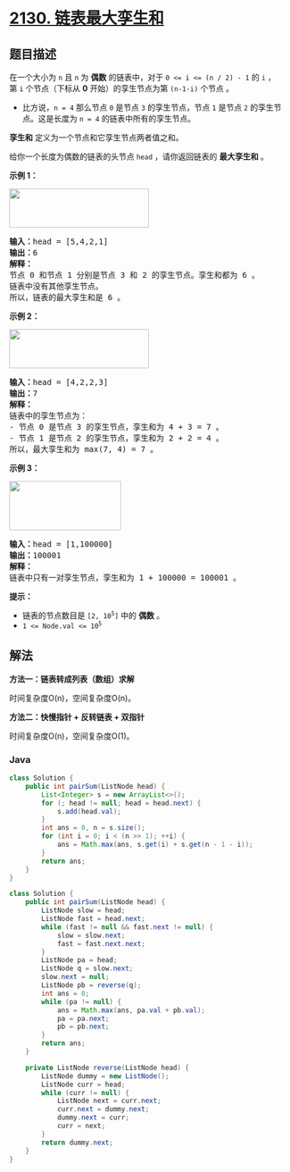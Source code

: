 # [2130. 链表最大孪生和](https://leetcode.cn/problems/maximum-twin-sum-of-a-linked-list)

## 题目描述

<p>在一个大小为&nbsp;<code>n</code>&nbsp;且 <code>n</code>&nbsp;为&nbsp;<strong>偶数</strong> 的链表中，对于&nbsp;<code>0 &lt;= i &lt;= (n / 2) - 1</code>&nbsp;的 <code>i</code>&nbsp;，第&nbsp;<code>i</code>&nbsp;个节点（下标从 <strong>0</strong>&nbsp;开始）的孪生节点为第&nbsp;<code>(n-1-i)</code>&nbsp;个节点 。</p>

<ul>
	<li>比方说，<code>n = 4</code>&nbsp;那么节点&nbsp;<code>0</code>&nbsp;是节点 <code>3</code>&nbsp;的孪生节点，节点 <code>1</code>&nbsp;是节点 <code>2</code>&nbsp;的孪生节点。这是长度为 <code><span style="">n = 4</span></code>&nbsp;的链表中所有的孪生节点。</li>
</ul>

<p><strong>孪生和</strong>&nbsp;定义为一个节点和它孪生节点两者值之和。</p>

<p>给你一个长度为偶数的链表的头节点&nbsp;<code>head</code>&nbsp;，请你返回链表的 <strong>最大孪生和</strong>&nbsp;。</p>

<p><strong>示例&nbsp;1：</strong></p>

<p><img alt="" src="https://gcore.jsdelivr.net/gh/doocs/leetcode@main/solution/2100-2199/2130.Maximum%20Twin%20Sum%20of%20a%20Linked%20List/images/eg1drawio.png" style="width: 250px; height: 70px;"></p>

<pre><b>输入：</b>head = [5,4,2,1]
<b>输出：</b>6
<strong>解释：</strong>
节点 0 和节点 1 分别是节点 3 和 2 的孪生节点。孪生和都为 6 。
链表中没有其他孪生节点。
所以，链表的最大孪生和是 6 。
</pre>

<p><strong>示例 2：</strong></p>

<p><img alt="" src="https://gcore.jsdelivr.net/gh/doocs/leetcode@main/solution/2100-2199/2130.Maximum%20Twin%20Sum%20of%20a%20Linked%20List/images/eg2drawio.png" style="width: 250px; height: 70px;"></p>

<pre><b>输入：</b>head = [4,2,2,3]
<b>输出：</b>7
<strong>解释：</strong>
链表中的孪生节点为：
- 节点 0 是节点 3 的孪生节点，孪生和为 4 + 3 = 7 。
- 节点 1 是节点 2 的孪生节点，孪生和为 2 + 2 = 4 。
所以，最大孪生和为 max(7, 4) = 7 。
</pre>

<p><strong>示例 3：</strong></p>

<p><img alt="" src="https://gcore.jsdelivr.net/gh/doocs/leetcode@main/solution/2100-2199/2130.Maximum%20Twin%20Sum%20of%20a%20Linked%20List/images/eg3drawio.png" style="width: 200px; height: 88px;"></p>

<pre><b>输入：</b>head = [1,100000]
<b>输出：</b>100001
<strong>解释：</strong>
链表中只有一对孪生节点，孪生和为 1 + 100000 = 100001 。
</pre>

<p><strong>提示：</strong></p>

<ul>
	<li>链表的节点数目是&nbsp;<code>[2, 10<sup>5</sup>]</code>&nbsp;中的&nbsp;<strong>偶数</strong>&nbsp;。</li>
	<li><code>1 &lt;= Node.val &lt;= 10<sup>5</sup></code></li>
</ul>

## 解法

**方法一：链表转成列表（数组）求解**

时间复杂度O(n)，空间复杂度O(n)。

**方法二：快慢指针 + 反转链表 + 双指针**

时间复杂度O(n)，空间复杂度O(1)。

### **Java**

```java
class Solution {
    public int pairSum(ListNode head) {
        List<Integer> s = new ArrayList<>();
        for (; head != null; head = head.next) {
            s.add(head.val);
        }
        int ans = 0, n = s.size();
        for (int i = 0; i < (n >> 1); ++i) {
            ans = Math.max(ans, s.get(i) + s.get(n - 1 - i));
        }
        return ans;
    }
}
```

```java
class Solution {
    public int pairSum(ListNode head) {
        ListNode slow = head;
        ListNode fast = head.next;
        while (fast != null && fast.next != null) {
            slow = slow.next;
            fast = fast.next.next;
        }
        ListNode pa = head;
        ListNode q = slow.next;
        slow.next = null;
        ListNode pb = reverse(q);
        int ans = 0;
        while (pa != null) {
            ans = Math.max(ans, pa.val + pb.val);
            pa = pa.next;
            pb = pb.next;
        }
        return ans;
    }

    private ListNode reverse(ListNode head) {
        ListNode dummy = new ListNode();
        ListNode curr = head;
        while (curr != null) {
            ListNode next = curr.next;
            curr.next = dummy.next;
            dummy.next = curr;
            curr = next;
        }
        return dummy.next;
    }
}
```

